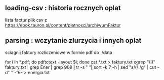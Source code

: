 ## loading-csv : historia rocznych oplat

lista factur plik csv z https://ebok.tauron.pl/content/platnosci/archiwumFaktur


## parsing : wczytanie zlurzycia i innych oplat

sciagnij faktury rozliczeniowe w formie pdf do ./data


for i in *.pdf; do  pdftotext -layout $i; done
cat *.txt > faktury.txt
egrep "(I)" faktury.txt | grep Ener | grep 908 | tr -s " "| sort -k 7 -h | sed "s/(/ /g" | cut -d" " -f6- > energia.txt


